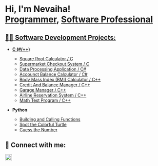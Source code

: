 <h1>Hi, I'm Nevaiha! <br/><a href="https://github.com/NevaihaJewel">Programmer</a>,
<a href="https://www.linkedin.com/in/nevaiha-jewel1/">Software Professional</h1>

<h2>👨‍💻 Software Development Projects:</h2>

- <b>C (#/++)</b>
  - [Square Root Calculator / C](https://github.com/NevaihaJewel/SquareRootCalculator)
  - [Supermarket Checkout System / C](https://github.com/NevaihaJewel/SupermarketCheckout)
  - [Data Processing Application / C#](https://github.com/NevaihaJewel/ProcessingApp)
  - [Accounct Balance Calculator / C#](https://github.com/NevaihaJewel/AccountBalance)
  - [Body Mass Index (BMI) Calculator / C++](https://github.com/NevaihaJewel/BMI_Calculator)
  - [Credit And Balance Manager / C++](https://github.com/NevaihaJewel/CreditBalanceManager)
  - [Garage Manager / C++](https://github.com/NevaihaJewel/GarageManager)
  - [Airline Reservation System / C++](https://github.com/NevaihaJewel/AirlineReservation)
  - [Math Test Program / C++](https://github.com/NevaihaJewel/MathTest)
 
- <b>Python</b>
  - [Building and Calling Functions](https://github.com/NevaihaJewel/BuildAndCall)
  - [Spot the Colorful Turtle](https://github.com/NevaihaJewel/ColorfulTurtle)
  - [Guess the Number](https://github.com/NevaihaJewel/GuessNumber)

<h2> 🤳 Connect with me:</h2>

[<img align="left" alt="NevaihaAdams | LinkedIn" width="22px" src="https://cdn.jsdelivr.net/npm/simple-icons@v3/icons/linkedin.svg" />][linkedin]

[linkedin]: https://www.linkedin.com/in/nevaiha-adams-4b7547254/

<!--
Here are some ideas to get you started:

- 🔭 I’m currently working on ...
- 🌱 I’m currently learning ...
- 👯 I’m looking to collaborate on ...
- 🤔 I’m looking for help with ...
- 💬 Ask me about ...
- 📫 How to reach me: ...
- 😄 Pronouns: ...
- ⚡ Fun fact: ...
-->

